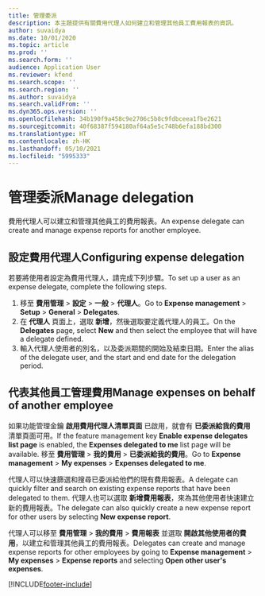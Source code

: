```yaml
---
title: 管理委派
description: 本主題提供有關費用代理人如何建立和管理其他員工費用報表的資訊。
author: suvaidya
ms.date: 10/01/2020
ms.topic: article
ms.prod: ''
ms.search.form: ''
audience: Application User
ms.reviewer: kfend
ms.search.scope: ''
ms.search.region: ''
ms.author: suvaidya
ms.search.validFrom: ''
ms.dyn365.ops.version: ''
ms.openlocfilehash: 34b190f9a458c9e2706c5b8c9fdbceea1fbe2621
ms.sourcegitcommit: 40f68387f594180af64a5e5c748b6efa188bd300
ms.translationtype: HT
ms.contentlocale: zh-HK
ms.lasthandoff: 05/10/2021
ms.locfileid: "5995333"
---
```

# <a name="manage-delegation"></a><span data-ttu-id="632b5-103">管理委派</span><span class="sxs-lookup"><span data-stu-id="632b5-103">Manage delegation</span></span>
<span data-ttu-id="632b5-104">費用代理人可以建立和管理其他員工的費用報表。</span><span class="sxs-lookup"><span data-stu-id="632b5-104">An expense delegate can create and manage expense reports for another employee.</span></span>

## <a name="configuring-expense-delegation"></a><span data-ttu-id="632b5-105">設定費用代理人</span><span class="sxs-lookup"><span data-stu-id="632b5-105">Configuring expense delegation</span></span>

<span data-ttu-id="632b5-106">若要將使用者設定為費用代理人，請完成下列步驟。</span><span class="sxs-lookup"><span data-stu-id="632b5-106">To set up a user as an expense delegate, complete the following steps.</span></span> 
1. <span data-ttu-id="632b5-107">移至 **費用管理** > **設定** > **一般** > **代理人**。</span><span class="sxs-lookup"><span data-stu-id="632b5-107">Go to **Expense management** > **Setup** > **General** > **Delegates**.</span></span> 
2. <span data-ttu-id="632b5-108">在 **代理人** 頁面上，選取 **新增**，然後選取要定義代理人的員工。</span><span class="sxs-lookup"><span data-stu-id="632b5-108">On the **Delegates** page, select **New** and then select the employee that will have a delegate defined.</span></span> 
3. <span data-ttu-id="632b5-109">輸入代理人使用者的別名，以及委派期間的開始及結束日期。</span><span class="sxs-lookup"><span data-stu-id="632b5-109">Enter the alias of the delegate user, and the start and end date for the delegation period.</span></span>

## <a name="manage-expenses-on-behalf-of-another-employee"></a><span data-ttu-id="632b5-110">代表其他員工管理費用</span><span class="sxs-lookup"><span data-stu-id="632b5-110">Manage expenses on behalf of another employee</span></span>

<span data-ttu-id="632b5-111">如果功能管理金鑰 **啟用費用代理人清單頁面** 已啟用，就會有 **已委派給我的費用** 清單頁面可用。</span><span class="sxs-lookup"><span data-stu-id="632b5-111">If the feature management key **Enable expense delegates list page** is enabled, the **Expenses delegated to me** list page will be available.</span></span> <span data-ttu-id="632b5-112">移至 **費用管理** > **我的費用** > **已委派給我的費用**。</span><span class="sxs-lookup"><span data-stu-id="632b5-112">Go to **Expense management** > **My expenses** > **Expenses delegated to me**.</span></span>

<span data-ttu-id="632b5-113">代理人可以快速篩選和搜尋已委派給他們的現有費用報表。</span><span class="sxs-lookup"><span data-stu-id="632b5-113">A delegate can quickly filter and search on existing expense reports that have been delegated to them.</span></span> <span data-ttu-id="632b5-114">代理人也可以選取 **新增費用報表**，來為其他使用者快速建立新的費用報表。</span><span class="sxs-lookup"><span data-stu-id="632b5-114">The delegate can also quickly create a new expense report for other users by selecting **New expense report**.</span></span>

<span data-ttu-id="632b5-115">代理人可以移至 **費用管理** > **我的費用** > **費用報表** 並選取 **開啟其他使用者的費用**，以建立和管理其他員工的費用報表。</span><span class="sxs-lookup"><span data-stu-id="632b5-115">Delegates can create and manage expense reports for other employees by going to **Expense management** > **My expenses** > **Expense reports** and selecting **Open other user's expenses**.</span></span>


[!INCLUDE[footer-include](../includes/footer-banner.md)]